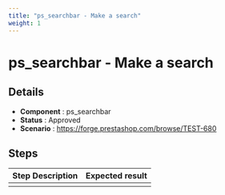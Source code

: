 ```yaml
---
title: "ps_searchbar - Make a search"
weight: 1
---
```


# ps_searchbar - Make a search
## Details
* **Component** : ps_searchbar
* **Status** : Approved
* **Scenario** : https://forge.prestashop.com/browse/TEST-680

## Steps
| Step Description | Expected result |
| ----- | ----- |
|  |  |

